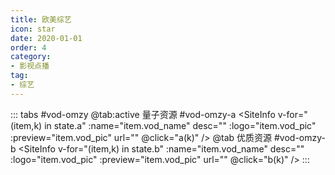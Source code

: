 ```yaml
---
title: 欧美综艺
icon: star
date: 2020-01-01
order: 4
category:
- 影视点播
tag:
- 综艺
---
```


<ArtPlayer :src="state.src" :config="hlsConfig(state.p)" />

::: tabs #vod-omzy
@tab:active 量子资源 #vod-omzy-a
<SiteInfo v-for="(item,k) in state.a" :name="item.vod_name" desc="" :logo="item.vod_pic" :preview="item.vod_pic"
  url="" @click="a(k)" />
@tab 优质资源 #vod-omzy-b
<SiteInfo v-for="(item,k) in state.b" :name="item.vod_name" desc="" :logo="item.vod_pic" :preview="item.vod_pic"
  url="" @click="b(k)" />
:::

<script setup>
  import { vod } from '@db'
  import { hlsConfig } from '@act'
  import { useStorage } from '@vueuse/core'
  import { onMounted } from "vue";
  const state = useStorage(
    "vod-omzy",
    {
      src: "",
      a: [],
      b: [],
      p: []
    }
  )

  onMounted(async () => {
    state.value.a = (await vod.find({ "name": "lzzy-28" })).data
    state.value.b = (await vod.find({ "name": "yzzy-65" })).data
    a(0)
  });

  const a = (key) => {
    const { a } = state.value
    state.value.p = a[key].play_list
    state.value.src = a[key].play_list[0].url
  }
  const b = (key) => {
    const { b } = state.value
    state.value.p = b[key].play_list
    state.value.src = b[key].play_list[0].url
  }
</script>